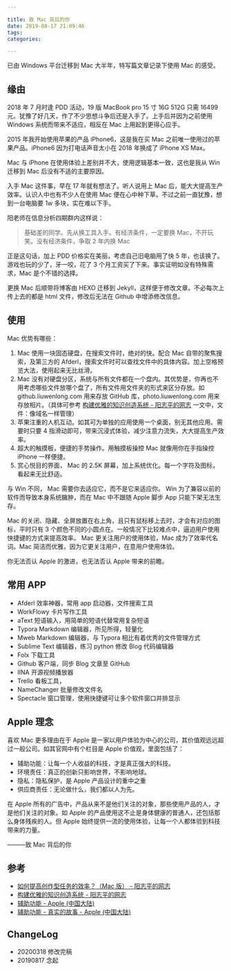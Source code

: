 ```yaml
---

title: 致 Mac 背后的你
date: 2019-08-17 21:09:46
tags: 
categories:

---
```


已由 Windows 平台迁移到 Mac 大半年，特写篇文章记录下使用 Mac 的感受。

<!--more-->

## 缘由

2018 年 7 月时逢 PDD 活动，19 版  MacBook pro 15 寸 16G 512G 只需 16499 元。犹豫了好几天，作了不少思想斗争后还是入手了。上手后并因为之前使用 Windows 系统而带来不适应，相反在 Mac 上用起到更得心应手。

2015 年我开始使用苹果的产品 iPhone6，这是我在买 Mac 之前唯一使用过的苹果产品。iPhone6 因为打电话声音太小在 2018 年换成了 iPhone XS Max。

Mac 与 iPhone 在使用体验上差别并不大，使用逻辑基本一致，这也是我从 Win 迁移到 Mac 后没有不适的主要原因。

入手  Mac 这件事，早在 17 年就有想法了。听人说用上 Mac 后，能大大提高生产效率。认识人中也有不少人在使用 Mac 便在心中种下草。不过之前一直犹豫，想到一台电脑要 1w 多块，实在难以下手。

阳老师在信息分析四期群内这样说：
> 基础差的同学。先从换工具入手。有经济条件，一定要换  Mac，不开玩笑。没有经济条件，争取 2 年内换  Mac

正是这句话，加上 PDD 价格实在美丽，考虑自己旧电脑用了快 5 年，也该换了。游戏也玩的少了，牙一咬，花了 3 个月工资买了下来。事实证明如没有特殊需求，Mac 是个不错的选择。

更换 Mac 后顺带将博客由 HEXO 迁移到 Jekyll，这样便于修改文章。不必每次上传上去的都是 html 文件，修改后无法在 Github 中增添修改信息。

## 使用

 Mac 优势有哪些：
 
1. Mac 使用一块固态硬盘，在搜索文件时，绝对的快。配合 Mac 自带的聚焦搜索，及第三方的 Afderl，搜索文件时可以查找文件中的具体内容。加上空格预览大法，使用起来无比丝滑。
2. Mac 没有对硬盘分区，系统与所有文件都在一个盘内。其优势是，你再也不用考虑哪些文件放哪个盘了，所有文件用文件夹的形式来区分存放。如 github.liuwenlong.com 用来存放 GitHub 库，photo.liuwenlong.com 用来存放相片。（具体可参考 [构建优雅的知识创造系统 - 阳志平的网志](https://www.yangzhiping.com/psy/yang-KnowledgeSystem.html) 一文中，文件：像域名一样管理）
3. 苹果注重的人机互动。如其可为单独的应用使用一个桌面，别无其他应用。需要时只要 4 指滑动即可，带来沉浸式体验，减少注意力流失，大大提高生产效率。
4. 超大的触摸板，便捷的手势操作。用触摸板操控 Mac 就像用你在手指操控 iPhone 一样便捷。
5. 赏心悦目的界面， Mac 的 2.5K 屏幕，加上系统优化。每一个字符及图标，看起来无比舒适。

与 Win 不同， Mac 需要你去适应它，而不是它来适应你。 Win 为了兼容以前的软件而导致本身系统臃肿，而在 Mac 中不跟随 Apple 脚步 App 只能下架无法生存。 

Mac 的关闭、隐藏、全屏放置在右上角，且只有鼠标移上去时，才会有对应的图标，平时只有 3 个颜色不同的小圆点在。一般情况下比较难点中，逼迫用户使用快捷键的方式来提高效率。 Mac 更关注用户的使用体验，Mac 成为了效率代名词。Mac 简洁而优雅，因为它更关注用户，在意用户使用体验。

你无法否认 Apple 的激进，也无法否认 Apple 带来的前瞻。

## 常用 APP

- Afderl 效率神器，常用 app 启动器，文件搜索工具
- WorkFlowy 卡片写作工具
- aText 短语输入，用简单的短语代替常用复杂短语
- Typora Markdown 编辑器，所见所得，轻量化
- Mweb Markdown	编辑器，与 Typora 相比有着优秀的文件管理方式
- Sublime Text 编辑器，练习 python 修改 Blog 代码编辑器
- Folx 下载工具
- Github 客户端，同步 Blog 文章至 GitHub
- IINA 开源视频播放器
- Trello 看板工具，
- NameChanger 批量修改文件名
- Spectacle 窗口管理，使用快捷键可让多个软件窗口并排显示

## Apple 理念

喜欢 Mac 更多理由在于 Apple 是一家以用户体验为中心的公司，其价值观远远超过一般公司。如其官网中有个栏目是 Apple 价值观，里面包括了：

- 辅助功能：让每一个人收益的科技，才是真正强大的科技。
- 环境责任：真正的创新只影响世界，不影响地球。
- 隐私：隐私保护，是 Apple 产品设计的重中之重
- 供应商责任：无论做什么，我们都以人为先。

在 Apple 所有的广告中，产品从来不是他们关注的对象，那些使用产品的人，才是他们关注的对象。如 Apple 的产品使用这不止是身体健康的普通人，还包括那么身体残疾的人。但 Apple 始终提供一流的使用体验，让每一个人都体验到科技带来的力量。

———致 Mac 背后的你

## 参考

- [如何提高创作型任务的效率？（Mac 版） - 阳志平的网志](https://www.yangzhiping.com/psy/mac.html)
- [构建优雅的知识创造系统 - 阳志平的网志](https://www.yangzhiping.com/psy/yang-KnowledgeSystem.html)
- [辅助功能 - Apple (中国大陆)](https://www.apple.com.cn/accessibility/)
- [辅助功能 - 真实的故事 - Apple (中国大陆)](https://www.apple.com.cn/accessibility/stories/)

## ChangeLog

- 20200318 修改完稿
- 20190817 念起


